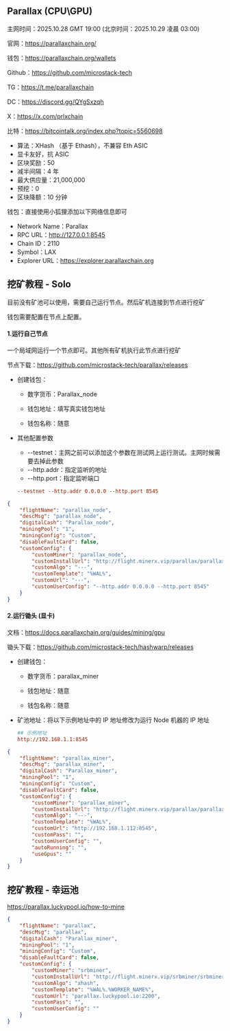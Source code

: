 ## Parallax (CPU\GPU)

主网时间：2025.10.28 GMT 19:00 (北京时间：2025.10.29 凌晨 03:00)

官网：https://parallaxchain.org/

钱包：https://parallaxchain.org/wallets

Github：https://github.com/microstack-tech

TG：https://t.me/parallaxchain

DC：https://discord.gg/QYgSxzqh

X：https://x.com/prlxchain

比特：https://bitcointalk.org/index.php?topic=5560698



- 算法：XHash （基于 Ethash），不兼容 Eth ASIC
- 显卡友好，抗 ASIC
- 区块奖励：50 
- 减半间隔：4 年
- 最大供应量：21,000,000
- 预挖：0
- 区块降额：10 分钟



钱包：直接使用小狐狸添加以下网络信息即可

- Network Name：Parallax
- RPC URL：http://127.0.0.1:8545
- Chain ID：2110
- Symbol：LAX
- Explorer URL：https://explorer.parallaxchain.org





## 挖矿教程 - Solo

目前没有矿池可以使用，需要自己运行节点。然后矿机连接到节点进行挖矿

钱包需要配置在节点上配置。



#### 1.运行自己节点

一个局域网运行一个节点即可。其他所有矿机执行此节点进行挖矿

节点下载：https://github.com/microstack-tech/parallax/releases

- 创建钱包：

  - 数字货币：Parallax_node

  - 钱包地址：填写真实钱包地址

  - 钱包名称：随意

- 其他配置参数

  - --testnet：主网之前可以添加这个参数在测试网上运行测试。主网时候需要去掉此参数
  - --http.addr：指定监听的地址
  - --http.port：指定监听端口

  ```ini
  --testnet --http.addr 0.0.0.0 --http.port 8545
  ```



```json
{
    "flightName": "parallax_node",
    "descMsg": "parallax_node",
    "digitalCash": "Parallax_node",
    "miningPool": "1",
    "miningConfig": "Custom",
    "disableFaultCard": false,
    "customConfig": {
        "customMiner": "parallax_node",
        "customInstallUrl": "http://flight.minerx.vip/parallax/parallax_node-v1.0.3.a.tar.gz",
        "customAlgo": "---",
        "customTemplate": "%WAL%",
        "customUrl": "---",
        "customUserConfig": "--http.addr 0.0.0.0 --http.port 8545"
    }
}
```



#### 2.运行锄头 (显卡)

文档：https://docs.parallaxchain.org/guides/mining/gpu

锄头下载：https://github.com/microstack-tech/hashwarp/releases

- 创建钱包：

  - 数字货币：parallax_miner

  - 钱包地址：随意

  - 钱包名称：随意

- 矿池地址：将以下示例地址中的 IP 地址修改为运行 Node 机器的 IP 地址

  ```ini
  ## 示例地址
  http://192.168.1.1:8545
  ```



```json
{
    "flightName": "parallax_miner",
    "descMsg": "parallax_miner",
    "digitalCash": "Parallax_miner",
    "miningPool": "1",
    "miningConfig": "Custom",
    "disableFaultCard": false,
    "customConfig": {
        "customMiner": "parallax_miner",
        "customInstallUrl": "http://flight.minerx.vip/parallax/parallax_miner-v1.2.0.a.tar.gz",
        "customAlgo": "---",
        "customTemplate": "%WAL%",
        "customUrl": "http://192.168.1.112:8545",
        "customPass": "",
        "customUserConfig": "",
        "autoRunning": "",
        "useGpus": ""
    }
}
```





## 挖矿教程 - 幸运池

https://parallax.luckypool.io/how-to-mine

```json
{
    "flightName": "parallax",
    "descMsg": "parallax",
    "digitalCash": "Parallax_miner",
    "miningPool": "1",
    "miningConfig": "Custom",
    "disableFaultCard": false,
    "customConfig": {
        "customMiner": "srbminer",
        "customInstallUrl": "http://flight.minerx.vip/srbminer/srbminer-2.9.9.a.tar.gz",
        "customAlgo": "xhash",
        "customTemplate": "%WAL%.%WORKER_NAME%",
        "customUrl": "parallax.luckypool.io:2200",
        "customPass": "",
        "customUserConfig": ""
    }
}
```



